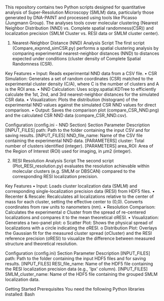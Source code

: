 This repository contains two Python scripts designed for quantitative analysis of Super-Resolution Microscopy (SMLM) data, particularly those generated by DNA-PAINT and processed using tools like Picasso (Jungmann Group).
The analyses tools cover molecular clustering (Nearest Neighbor Distribution (NND) vs. Complete spatial randomness(CSR)) and localization precision (SMLM Cluster vs. RESI data or SMLM cluster center).

1. Nearest-Neighbor Distance (NND) Analysis Script
The first script (Compare_expnnd_simCSR.py) performs a spatial clustering analysis by comparing experimental nearest-neighbor distances (NND) to distances expected under conditions (cluster density of Complete Spatial Randomness (CSR).

Key Features
•	Input: Reads experimental NND data from a CSV file.
•	CSR Simulation: Generates a set of random coordinates (CSR) matched to the experimental cluster density (C/A), where C is the number of clusters and A is the ROI area.
•	NND Calculation: Uses scipy.spatial.KDTree to efficiently calculate the 1st, 2nd, and 3rd nearest-neighbor distances for the simulated CSR data.
•	Visualization: Plots the distribution (histogram) of the experimental NND values against the simulated CSR NND values for direct comparison.
•	Output: Saves the comparison plot (compare_CSR_NND.png) and the calculated CSR NND data (compare_CSR_NND.csv).

Configuration (config.ini - NND Section)
Section	Parameter	Description
[INPUT_FILES]	path:	Path to the folder containing the input CSV and for saving results.
[INPUT_FILES]	NND_file_name:	Name of the CSV file containing the experimental NND data.
[PARAMETERS]	cluster:	Total number of clusters identified (integer).
[PARAMETERS]	area_ROI:	Area of the Region of Interest (ROI) used for imaging, in µm2 (integer).

2. RESI Resolution Analysis Script
The second script (Plot_RESI_resolution.py) evaluates the resolution achievable within molecular clusters (e.g. SMLM or DBSCAN) compared to the corresponding RESI localization precision.

Key Features
•	Input: Loads cluster localization data (SMLM) and corresponding single-localization precision data (RESI) from HDF5 files.
•	Recenter & Rescale: Recalculates all localizations relative to the center of mass for each cluster, setting the effective center to (0,0). Converts coordinates from raw units to nanometers (nm).
•	Resolution Comparison: Calculates the experimental σ Cluster from the spread of re-centered localizations and compares it to the mean theoretical σRESI.
•	Visualization: Generates a two-panel plot:
o	Scatter Plot: Shows the physical spread of localizations with a circle indicating the σRESI.
o	Distribution Plot: Overlays the Gaussian fit for the measured cluster spread (σCluster) and the RESI reference precision (σRESI) to visualize the difference between measured structure and theoretical resolution.

Configuration (config.ini)
Section	Parameter	Description
[INPUT_FILES]	path:	Path to the folder containing the input HDF5 files and for saving results.
[INPUT_FILES]	RESI_file_name:	Name of the HDF5 file containing the RESI localization precision data (e.g., 'lpx' column).
[INPUT_FILES]	SMLM_cluster_name:	Name of the HDF5 file containing the grouped SMLM localization data.

Getting Started
Prerequisites
You need the following Python libraries installed:
Bash


